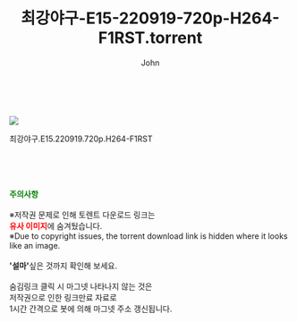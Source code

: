 ﻿---
layout: post
title:  "    최강야구-E15-220919-720p-H264-F1RST.torrent"
author: John
categories: [ TV ]
tags: [  ]
image: https://torrentrj54.com/uploadfile/full/a7dbd178da2a3fdfbc42a9e8e96093dd4ae9f47c.jpg 
description: "    최강야구-E15-220919-720p-H264-F1RST torrent 정보 공유"
toc: true
toc_sticky: true
---

<br>
<p><img src="https://torrentrj54.com/uploadfile/full/a7dbd178da2a3fdfbc42a9e8e96093dd4ae9f47c.jpg"/></p>
 최강야구.E15.220919.720p.H264-F1RST  
    
<br><br><br>
<p data-ke-size="size16"><b><span style="color: green;">주의사항</span></b><br /><br />※저작권 문제로 인해 토렌트 다운로드 링크는<br /><b><span style="color: red;">유사 이미지</span></b>에 숨겨뒀습니다.<br />※Due to copyright issues, the torrent download link is hidden where it looks like an image.<br /><br /><b>'설마'</b>싶은 것까지 확인해 보세요.<br /><br />숨김링크 클릭 시 마그넷 나타나지 않는 것은<br />저작권으로 인한 링크만료 자료로<br />1시간 간격으로 봇에 의해 마그넷 주소 갱신됩니다.</p>

